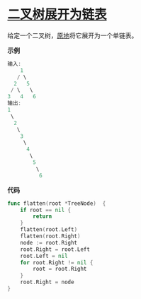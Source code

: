 # [二叉树展开为链表](https://leetcode-cn.com/problems/flatten-binary-tree-to-linked-list/)

给定一个二叉树，[原地](https://baike.baidu.com/item/原地算法/8010757)将它展开为一个单链表。

**示例**

```go
输入:
	1
   / \
  2   5
 / \   \
3   4   6
输出:
1
 \
  2
   \
    3
     \
      4
       \
        5
         \
          6
```



**代码**

```go
func flatten(root *TreeNode)  {
    if root == nil {
        return
    }
    flatten(root.Left)
    flatten(root.Right)
    node := root.Right
    root.Right = root.Left
    root.Left = nil
    for root.Right != nil {
        root = root.Right
    }
    root.Right = node
}
```

